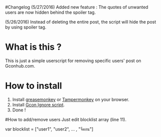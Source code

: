 #Changelog
(5/27/2016) Added new feature : The quotes of unwanted users are now hidden behind the spoiler tag. 

(5/26/2016) Instead of deleting the entire post, the script will hide the post by using spoiler tag.

# What is this ?
This is just a simple userscript for removing specific users' post on Gconhub.com.

# How to install
1. Install [greasemonkey](https://addons.mozilla.org/en-US/firefox/addon/greasemonkey/) or [Tampermonkey](https://chrome.google.com/webstore/detail/tampermonkey/dhdgffkkebhmkfjojejmpbldmpobfkfo?hl=en) on your browser.
2. Install [Gcon Ignore script](https://github.com/b4lmung/GconIgnore/raw/master/gconIgnore.user.js).
3. Done !


#How to add/remove users
Just edit blocklist array (line 11). 

var blocklist = ["user1", "user2", ... , "จีคอน"]


